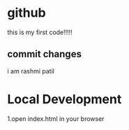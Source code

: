 # github
this is my first code!!!!!



## commit changes

i am rashmi patil

# Local Development

1.open index.html in your browser